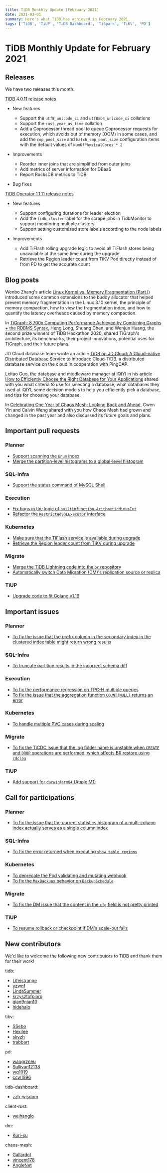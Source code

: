 ```yaml
---
title: TiDB Monthly Update (February 2021)
date: 2021-03-01
summary: Here's what TiDB has achieved in February 2021.
tags: ['TiDB', 'TiUP', 'TiDB Dashboard', 'TiSpark', 'TiKV', 'PD']
---
```


# TiDB Monthly Update for February 2021

## Releases

We have two releases this month:

[TiDB 4.0.11 release notes](https://docs.pingcap.com/tidb/stable/release-4.0.11)

+ New features

    - Support the `utf8_unicode_ci` and `utf8mb4_unicode_ci` collations
    - Support the `cast_year_as_time` collation
    - Add a Coprocessor thread pool to queue Coprocessor requests for execution, which avoids out of memory (OOM) in some cases, and add the `cop_pool_size` and `batch_cop_pool_size` configuration items with the default values of `NumOfPhysicalCores * 2`

+ Improvements

    - Reorder inner joins that are simplified from outer joins
    - Add metrics of server information for DBaaS
    - Report RocksDB metrics to TiDB

+ Bug fixes

[TiDB Operator 1.1.11 release notes](https://docs.pingcap.com/tidb-in-kubernetes/stable/release-1.1.11)

+ New features

    - Support configuring durations for leader election
    - Add the `tidb_cluster` label for the scrape jobs in TidbMonitor to support monitoring multiple clusters
    - Support setting customized store labels according to the node labels

+ Improvements

    - Add TiFlash rolling upgrade logic to avoid all TiFlash stores being unavailable at the same time during the upgrade
    - Retrieve the Region leader count from TiKV Pod directly instead of from PD to get the accurate count

## Blog posts

Wenbo Zhang's article [Linux Kernel vs. Memory Fragmentation (Part I)](https://pingcap.com/blog/linux-kernel-vs-memory-fragmentation-1) introduced some common extensions to the buddy allocator that helped prevent memory fragmentation in the Linux 3.10 kernel, the principle of memory compaction, how to view the fragmentation index, and how to quantify the latency overheads caused by memory compaction.

In [TiGraph: 8,700x Computing Performance Achieved by Combining Graphs + the RDBMS Syntax](https://pingcap.com/blog/tigraph-8700x-computing-performance-achieved-by-combining-graphs-+-rdbms-syntax), Heng Long, Shuang Chen, and Wenjun Huang, the second prize winners of TiDB Hackathon 2020, shared TiGraph's architecture, its benchmarks, their project innovations, potential uses for TiGraph, and their future plans.

JD Cloud database team wrote an article [TiDB on JD Cloud: A Cloud-native Distributed Database Service](https://pingcap.com/blog/tidb-on-jd-cloud-a-cloud-native-distributed-database-service) to introduce Cloud-TiDB, a distributed database service on the cloud in cooperation with PingCAP.

Leitao Guo, the database and middleware manager at iQIYI in his article [How to Efficiently Choose the Right Database for Your Applications](https://pingcap.com/blog/how-to-efficiently-choose-the-right-database-for-your-applications) shared with you what criteria to use for selecting a database, what databases they used at iQIYI, some decision models to help you efficiently pick a database, and tips for choosing your database.

In [Celebrating One Year of Chaos Mesh: Looking Back and Ahead](https://pingcap.com/blog/celebrating-one-year-of-chaos-mesh-looking-back-and-ahead), Cwen Yin and Calvin Weng shared with you how Chaos Mesh had grown and changed in the past year and also discussed its future goals and plans.

## Important pull requests

### Planner

+ [Support scanning the `Enum` index](https://github.com/pingcap/tidb/pull/22691)
+ [Merge the partition-level histograms to a global-level histogram](https://github.com/pingcap/tidb/pull/22603)

### SQL-Infra

+ [Support the status command of MySQL Shell](https://github.com/pingcap/tidb/pull/22752)

### Execution

+ [Fix bugs in the logic of `builtinfunction ArithmeticMinusInt`](https://github.com/pingcap/tidb/pull/22426)
+ [Refactor the `RestrictedSQLExecutor` interface](https://github.com/pingcap/tidb/pull/22579)

### Kubernetes

+ [Make sure that the TiFlash service is available during upgrade](https://github.com/pingcap/tidb-operator/pull/3789)
+ [Retrieve the Region leader count from TiKV during upgrade](https://github.com/pingcap/tidb-operator/pull/3801)

### Migrate

+ [Merge the TiDB Lightning code into the `br` repository](https://github.com/pingcap/br/pull/665)
+ [Automatically switch Data Migration (DM)'s replication source or replica](https://github.com/pingcap/dm/pull/1364)

### TiUP

+ [Upgrade code to fit Golang v1.16](https://github.com/pingcap/tiup/pull/1151)

## Important issues

### Planner

+ [To fix the issue that the prefix column in the secondary index in the clustered index table might return wrong results](https://github.com/pingcap/tidb/issues/22960)

### SQL-Infra

+ [To truncate partition results in the incorrect schema diff](https://github.com/pingcap/tidb/issues/22819)

### Execution

+ [To fix the performance regression on TPC-H multiple queries](https://github.com/pingcap/tidb/issues/22881)
+ [To fix the issue that the aggregation function `COUNT(NULL)` returns an error](https://github.com/pingcap/tidb/issues/22629)

### Kubernetes

+ [To handle multiple PVC cases during scaling](https://github.com/pingcap/tidb-operator/issues/3802)

### Migrate

+ [To fix the TiCDC issue that the log folder name is unstable when `CREATE` and `DROP` operations are performed, which affects BR restore using `cdclog`](https://github.com/pingcap/ticdc/issues/1415)

### TiUP

+ [Add support for `darwin`/`arm64` (Apple M1)](https://github.com/pingcap/tiup/issues/1122)

## Call for participations

### Planner

+ [To fix the issue that the current statistics histogram of a multi-column index actually serves as a single column index](https://github.com/pingcap/tidb/issues/22589)

### SQL-Infra

+ [To fix the error returned when executing `show table regions`](https://github.com/pingcap/tidb/issues/22794)

### Kubernetes

+ [To deprecate the Pod validating and mutating webhook](https://github.com/pingcap/tidb-operator/issues/3497)
+ [To fix the `MaxBackups` behavior on `BackupSchedule`](https://github.com/pingcap/tidb-operator/issues/3660)

### Migrate

+ [To fix the DM issue that the content in the `cfg` field is not pretty printed](https://github.com/pingcap/dm/issues/1429)

### TiUP

+ [To resume rollback or checkpoint if DM's scale-out fails](https://github.com/pingcap/tiup/issues/1113)

## New contributors

We'd like to welcome the following new contributors to TiDB and thank them for their work!

tidb:

+ [Lifeistrange](https://github.com/Lifeistrange)
+ [yzwqf](https://github.com/yzwqf)
+ [LindaSummer](https://github.com/LindaSummer)
+ [krzysztofpioro](https://github.com/krzysztofpioro)
+ [qian9qian10](https://github.com/qian9qian10)
+ [hidehalo](https://github.com/hidehalo)

tikv:

+ [SSebo](https://github.com/SSebo)
+ [Hexilee](https://github.com/Hexilee)
+ [skyzh](https://github.com/skyzh)
+ [trabbart](https://github.com/trabbart)

pd:

+ [wangrzneu](https://github.com/wangrzneu)
+ [Sullivan12138](https://github.com/Sullivan12138)
+ [wq1019](https://github.com/wq1019)
+ [ccw1996](https://github.com/ccw1996)

tidb-dashboard:

+ [zzh-wisdom](https://github.com/zzh-wisdom)

client-rust:

+ [weihanglo](https://github.com/weihanglo)

dm:

+ [Kuri-su](https://github.com/Kuri-su)

chaos-mesh:

+ [Gallardot](https://github.com/Gallardot)
+ [vincent178](https://github.com/vincent178)
+ [AngleNet](https://github.com/AngleNet)
